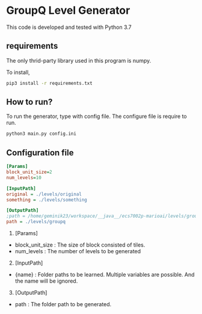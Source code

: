 # GroupQ Level Generator
This code is developed and tested with Python 3.7


## requirements
The only thrid-party library used in this program is numpy.

To install,

```bash
pip3 install -r requirements.txt
```

## How to run?
To run the generator, type with config file. The configure file is require to run.

```bash
python3 main.py config.ini
```

## Configuration file

``` ini
[Params]
block_unit_size=2 
num_levels=10 

[InputPath]
original = ./levels/original
something = ./levels/something

[OutputPath]
;path = /home/geminik23/workspace/__java__/ecs7002p-marioai/levels/groupq/s5
path = ./levels/groupq

```

1. [Params]
*  block_unit_size : The size of block consisted of tiles.
*  num_levels : The number of levels to be generated

2. [InputPath]
*  {name} : Folder paths to be learned. Multiple variables are possible. And the name will be ignored.

3. [OutputPath]
*  path : The folder path to be generated.

